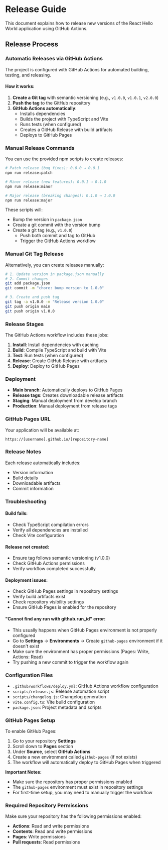 # Release Guide

This document explains how to release new versions of the React Hello World application using GitHub Actions.

## Release Process

### Automatic Releases via GitHub Actions

The project is configured with GitHub Actions for automated building, testing, and releasing.

#### How it works:

1. **Create a Git tag** with semantic versioning (e.g., `v1.0.0`, `v1.0.1`, `v2.0.0`)
2. **Push the tag** to the GitHub repository
3. **GitHub Actions automatically**:
   - Installs dependencies
   - Builds the project with TypeScript and Vite
   - Runs tests (when configured)
   - Creates a GitHub Release with build artifacts
   - Deploys to GitHub Pages

### Manual Release Commands

You can use the provided npm scripts to create releases:

```bash
# Patch release (bug fixes): 0.0.0 → 0.0.1
npm run release:patch

# Minor release (new features): 0.0.1 → 0.1.0
npm run release:minor

# Major release (breaking changes): 0.1.0 → 1.0.0
npm run release:major
```

These scripts will:
- Bump the version in `package.json`
- Create a git commit with the version bump
- Create a git tag (e.g., `v1.0.0`)
  - Push both commit and tag to GitHub
  - Trigger the GitHub Actions workflow

### Manual Git Tag Release

Alternatively, you can create releases manually:

```bash
# 1. Update version in package.json manually
# 2. Commit changes
git add package.json
git commit -m "chore: bump version to 1.0.0"

# 3. Create and push tag
git tag -a v1.0.0 -m "Release version 1.0.0"
git push origin main
git push origin v1.0.0
```

### Release Stages

The GitHub Actions workflow includes these jobs:

1. **Install**: Install dependencies with caching
2. **Build**: Compile TypeScript and build with Vite
3. **Test**: Run tests (when configured)
4. **Release**: Create GitHub Release with artifacts
5. **Deploy**: Deploy to GitHub Pages

### Deployment

- **Main branch**: Automatically deploys to GitHub Pages
- **Release tags**: Creates downloadable release artifacts
- **Staging**: Manual deployment from develop branch
- **Production**: Manual deployment from release tags

### GitHub Pages URL

Your application will be available at:
```
https://[username].github.io/[repository-name]
```

### Release Notes

Each release automatically includes:
- Version information
- Build details
- Downloadable artifacts
- Commit information

### Troubleshooting

#### Build fails:
- Check TypeScript compilation errors
- Verify all dependencies are installed
- Check Vite configuration

#### Release not created:
- Ensure tag follows semantic versioning (v1.0.0)
- Check GitHub Actions permissions
- Verify workflow completed successfully

#### Deployment issues:
- Check GitHub Pages settings in repository settings
- Verify build artifacts exist
- Check repository visibility settings
- Ensure GitHub Pages is enabled for the repository

#### "Cannot find any run with github.run_id" error:
- This usually happens when GitHub Pages environment is not properly configured
- Go to **Settings** → **Environments** → Create `github-pages` environment if it doesn't exist
- Make sure the environment has proper permissions (Pages: Write, Actions: Read)
- Try pushing a new commit to trigger the workflow again

### Configuration Files

- `.github/workflows/deploy.yml`: GitHub Actions workflow configuration
- `scripts/release.js`: Release automation script
- `scripts/changelog.js`: Changelog generation
- `vite.config.ts`: Vite build configuration
- `package.json`: Project metadata and scripts

### GitHub Pages Setup

To enable GitHub Pages:

1. Go to your repository **Settings**
2. Scroll down to **Pages** section
3. Under **Source**, select **GitHub Actions**
4. Create a new environment called `github-pages` (if not exists)
5. The workflow will automatically deploy to GitHub Pages when triggered

**Important Notes:**
- Make sure the repository has proper permissions enabled
- The `github-pages` environment must exist in repository settings
- For first-time setup, you may need to manually trigger the workflow

### Required Repository Permissions

Make sure your repository has the following permissions enabled:
- **Actions**: Read and write permissions
- **Contents**: Read and write permissions  
- **Pages**: Write permissions
- **Pull requests**: Read permissions
